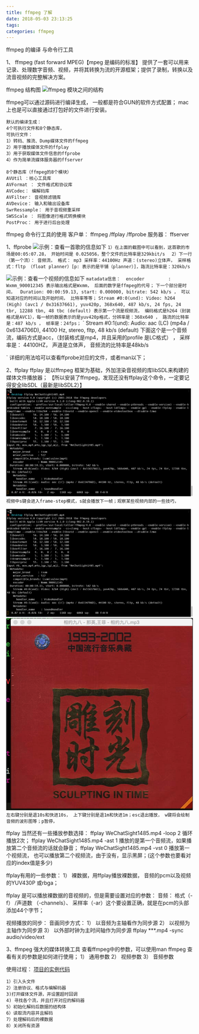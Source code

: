 ```yaml
---
title: ffmpeg 了解
date: 2018-05-03 23:13:25
tags:
categories: ffmpeg
---
```


ffmpeg 的编译 与命令行工具

1、 ffmpeg (fast forward MPEG)【mpeg 是编码的标准】
提供了一套可以用来记录、处理数字音频、视频，并将其转换为流的开源框架；提供了录制，转换以及流音视频的完整解决方案。

ffmpeg 结构图
![ffmpeg 模块之间的结构](../../../../asset/Snip20180503_1.png)


ffmpeg可以通过源码进行编译生成， 一般都是符合GUN的软件方式配置；
mac 上也是可以直接通过打包好的文件进行安装。

```
默认的编译生成：
4个可执行文件和8个静态库，
可执行文件： 
1）转码、推流、Dump媒体文件的ffmpeg
2）用于播放媒体文件的ffplay
3）用于获取媒体文件信息的ffprobe
4）作为简单流媒体服务器的ffserver

8个静态库（ffmpeg的8个模块）
AVUtil ：核心工具库
AVFormat ： 文件格式和协议库
AVCodec： 编解码库
AVFilter： 音视频滤镜库
AVDevice： 输入和输出设备库
SwrRessample： 用于音视频重采样
SWSScale ： 将图像进行格式转换模块
PostProc： 用于进行后台处理
```

ffmpeg 命令行工具的使用
客户单： ffmpeg /ffplay /ffprobe
服务器： ffserver

1、ffprobe
![示例：查看一首歌的信息如下](../../../../asset/Snip20180503_2.png)
`
1）在上面的截图中可以看到，这首歌的市场是00:05:07.28， 开始时间是 0.025056，整个文件的比特率是329kbit/s
`
`  
2）下一行（第一个流）： 音频流， 格式： mp3 采样率：44100Hz 声道：(stereo)立体声， 采样格式：fltp （float planner）[p: 表示的是平铺（planner）]，路流比特率是：320kb/s
`

![示例：查看一个视频的信息如下](../../../../asset/Snip20180504_4.png)
`
matadata信息： 
 encoder         : Wxmm_900012345 表示输出格式是Wxmm， 后面的数字是ffmpeg的代号；
`
`
下一个部分是时间，  Duration: 00:00:59.13, start: 0.000000, bitrate: 542 kb/s ， 可以知道对应的时间以及开始时间， 比特率等等；
`
`
Stream #0:0(und): Video: h264 (High) (avc1 / 0x31637661), yuv420p, 368x640, 487 kb/s, 24 fps, 24 tbr, 12288 tbn, 48 tbc (default)
表示第一个流是视频流， 编码格式是h264（封装格式是AVC1），每一帧的数据表示的是yuv420p格式，分辨率是：368x640 ， 路流的比特率是：487 kb/s ， 帧率是：24fps；
`
`
    Stream #0:1(und): Audio: aac (LC) (mp4a / 0x6134706D), 44100 Hz, stereo, fltp, 48 kb/s (default)
  下面这个是一个音频流，编码方式是acc，（封装格式是mp4，并且采用的profile 是LC格式） ， 采样率是： 44100HZ， 声道是立体声， 音频流的比特率是48kb/s

`
详细的用法哈可以查看ffprobe对应的文件，或者man以下；

2、ffplay 
ffplay 是以ffmpeg 框架为基础，外加渲染音视频的库libSDL来构建的媒体文件播放器；
【所以安装了ffmpeg，发现还没有ffplay这个命令，一定要记得安全libSDL（最新是libSDL2）】
![示例：用ffplay播放视频（对应的播放的率变换以及+ 视频界面）](../asset/Snip20180504_6.png)
`
视频中s键会进入frame-step模式，s就会播放下一帧；观察某些视频内部的一些技巧，
`


![示例：用ffplay播放音频（对应的播放的率变换以及+ 语谱图画界面）](../asset/Snip20180504_6.png)
![示例：用ffplay播放音频（对应的播放的率变换以及+ 语谱图画界面）](../asset/Snip20180504_10.png)
`
左右键分别是退10s和快进10s， 上下键分别是退1m和快进1m；esc退出播放， w键将会绘制音频的波形图等；p暂停，
`

ffplay 当然还有一些播放参数选择：
ffplay WeChatSight1485.mp4 -loop 2  循环播放2次；
ffplay WeChatSight1485.mp4 -ast 1 播放的是第一个音频流，如果播放第二个音频流的话就会静音；
ffplay WeChatSight1485.mp4 -vst 0 播放第一个视频流，  也可以播放第二个视频流，由于没有，显示黑屏；(这个参数也要看对应的index值是多少)

ffplay有用的一些参数：
1） 裸数据，用ffplay播放裸数据， 音频的pcm以及视频的YUV430P 或rbga；

ffplay 是可以播放裸数据的音视频的，但是需要设置对应的参数： 
音频： 格式（-f） /声道数 （-channels）、 采样率（-ar）这个要设置正确，就是在pcm的头部添加44个字节；

视频播放的同步： 音画同步方式：
1） 以音频为主轴看作为同步源
2） 以视频为主轴作为同步源
3） 以外部时钟为主时间轴作为同步源
ffplay ***.mp4 -sync audio/video/ext


3、ffmpeg 强大的媒体转换工具
查看ffmpeg中的参数，可以使用man ffmpeg
查看有关的参数是如何进行使用；
1） 通用参数
2） 视频参数
3） 音频参数

使用过程：
[项目的实例代码](https://github.com/zhanxiaokai/iOS-FFmpegDecoder)
```
1）引入头文件
2）注册协议、格式与编解码器
3)打开媒体文件源，并设置超时回调
4) 寻找各个流，并且打开对应的解码器
5）初始化解码后数据的结构体
6）读取流内容并且解码
7）处理解码后的裸数据
8）关闭所有资源


```






